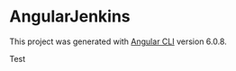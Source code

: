 # AngularJenkins

This project was generated with [Angular CLI](https://github.com/angular/angular-cli) version 6.0.8.
 
 Test

